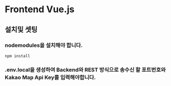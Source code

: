 # Frontend Vue.js

## 설치및 셋팅
### nodemodules을 설치해야 합니다. 
```
npm install
```

### .env.local을 생성하여 Backend와 REST 방식으로 송수신 할 포트번호와 Kakao Map Api Key를 입력해야합니다.
